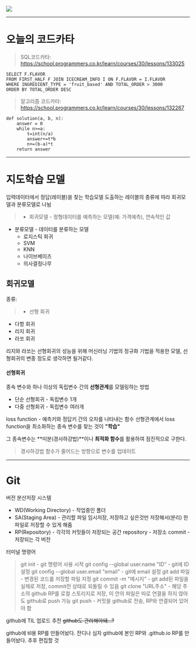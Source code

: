 ![](tilThumb.webp)

---
# 오늘의 코드카타
> SQL코드카타: 
https://school.programmers.co.kr/learn/courses/30/lessons/133025
```
SELECT F.FLAVOR
FROM FIRST_HALF F JOIN ICECREAM_INFO I ON F.FLAVOR = I.FLAVOR
WHERE INGREDIENT_TYPE = 'fruit_based' AND TOTAL_ORDER > 3000
ORDER BY TOTAL_ORDER DESC
```

> 알고리즘 코드카타: 
https://school.programmers.co.kr/learn/courses/30/lessons/132267
```
def solution(a, b, n):
    answer = 0
    while n>=a:
        t=int(n/a)
        answer+=t*b
        n+=(b-a)*t
    return answer
```

---
# 지도학습 모델
입력데이터에서 정답(레이블)을 찾는 학습모델
도출하는 레이블의 종류에 따라 회귀모델과 분류모델로 나뉨
> - 회귀모델 - 정형데이터를 예측하는 모델(예: 가격예측), 연속적인 값
- 분류모델 - 데이터를 분류하는 모델
  - 로지스틱 회귀
  - SVM
  - KNN
  - 나이브베이즈
  - 의사결정나무

## 회귀모델
종류: 
> - 선형 회귀
- 다항 회귀
- 리지 회귀
- 라쏘 회귀

리지와 라쏘는 선형회귀의 성능을 위해 머신러닝 기법의 정규화 기법을 적용한 모델, 선형회귀의 변종 정도로 생각하면 될거같다. 

#### 선형회귀
종속 변수와 하나 이상의 독립변수 간의 **선형관계**를 모델링하는 방법
- 단순 선형회귀 - 독립변수 1개
- 다중 선형회귀 - 독립변수 여러개

loss function - 예측키와 정답키 간의 오차를 나타내는 함수
선형관계에서 loss function을 최소화하는 종속 변수를 찾는 것이 **"학습"**

그 종속변수는 **미분(경사하강법)**이나 **최적화 함수**를 활용하여 점진적으로 구한다. 

> 경사하강법
함수가 줄어드는 방향으로 변수를 업데이트

---
# Git
버전 분산저장 시스템
- WD(Working Directory) - 작업중인 폴더
- SA(Staging Area) - 관리할 파일 임시저장, 저장하고 싶은것만 저장해서(분리) 한 파일로 저장할 수 있게 해줌
- RP(Repository) - 각각의 커밋들이 저장되는 공간
repository - 저장소
commit - 저장되는 각 버전

터미널 명령어
> git init - git 명령어 사용 시작
git config --global user.name "ID" - git에 ID 설정
git config --global user.email "email" - git에 email 설정
git add 파일 - 변경된 코드를 저장할 파일 지정
git commit -m "메시지" - git add된 파일을 실제로 저장, commit전 상태로 되돌릴 수 있음
git clone "URL주소" - 해당 주소의 github RP를 로컬 스토리지로 저장, 이 안의 파일은 따로 연결을 하지 않아도 github로 push 가능
git push - 커밋을 github로 전송, RP와 연결되어 있어야 함

github에 TIL 업로드 추천
~~github도 관리해야돼...?~~

github에 til용 RP를 만들어놨다. 잔디나 심자
github에 본인 RP와 .github.io RP를 만들어놨다. 추후 편집할 것